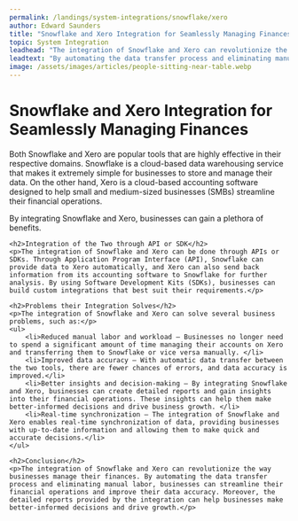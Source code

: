 ```yaml
---
permalink: /landings/system-integrations/snowflake/xero
author: Edward Saunders
title: "Snowflake and Xero Integration for Seamlessly Managing Finances"
topic: System Integration
leadhead: "The integration of Snowflake and Xero can revolutionize the way businesses manage their finances"
leadtext: "By automating the data transfer process and eliminating manual labor, businesses can streamline their financial operations and improve their data accuracy. Moreover, the detailed reports provided by the integration can help businesses make better-informed decisions and drive growth."
image: /assets/images/articles/people-sitting-near-table.webp
---
```

<div class="arttext">	<h1>Snowflake and Xero Integration for Seamlessly Managing Finances</h1>
	<p>Both Snowflake and Xero are popular tools that are highly effective in their respective domains. Snowflake is a cloud-based data warehousing service that makes it extremely simple for businesses to store and manage their data. On the other hand, Xero is a cloud-based accounting software designed to help small and medium-sized businesses (SMBs) streamline their financial operations.</p>
	<p>By integrating Snowflake and Xero, businesses can gain a plethora of benefits.</p>

	<h2>Integration of the Two through API or SDK</h2>
	<p>The integration of Snowflake and Xero can be done through APIs or SDKs. Through Application Program Interface (API), Snowflake can provide data to Xero automatically, and Xero can also send back information from its accounting software to Snowflake for further analysis. By using Software Development Kits (SDKs), businesses can build custom integrations that best suit their requirements.</p>

	<h2>Problems their Integration Solves</h2>
	<p>The integration of Snowflake and Xero can solve several business problems, such as:</p>
	<ul>
	    <li>Reduced manual labor and workload – Businesses no longer need to spend a significant amount of time managing their accounts on Xero and transferring them to Snowflake or vice versa manually. </li>
	    <li>Improved data accuracy – With automatic data transfer between the two tools, there are fewer chances of errors, and data accuracy is improved.</li>
	    <li>Better insights and decision-making – By integrating Snowflake and Xero, businesses can create detailed reports and gain insights into their financial operations. These insights can help them make better-informed decisions and drive business growth. </li>
	    <li>Real-time synchronization – The integration of Snowflake and Xero enables real-time synchronization of data, providing businesses with up-to-date information and allowing them to make quick and accurate decisions.</li>
	</ul>

	<h2>Conclusion</h2>
	<p>The integration of Snowflake and Xero can revolutionize the way businesses manage their finances. By automating the data transfer process and eliminating manual labor, businesses can streamline their financial operations and improve their data accuracy. Moreover, the detailed reports provided by the integration can help businesses make better-informed decisions and drive growth.</p>
</div>